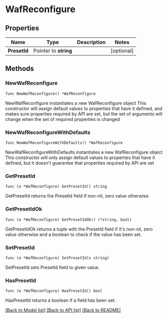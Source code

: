 # WafReconfigure

## Properties

Name | Type | Description | Notes
------------ | ------------- | ------------- | -------------
**PresetId** | Pointer to **string** |  | [optional] 

## Methods

### NewWafReconfigure

`func NewWafReconfigure() *WafReconfigure`

NewWafReconfigure instantiates a new WafReconfigure object
This constructor will assign default values to properties that have it defined,
and makes sure properties required by API are set, but the set of arguments
will change when the set of required properties is changed

### NewWafReconfigureWithDefaults

`func NewWafReconfigureWithDefaults() *WafReconfigure`

NewWafReconfigureWithDefaults instantiates a new WafReconfigure object
This constructor will only assign default values to properties that have it defined,
but it doesn't guarantee that properties required by API are set

### GetPresetId

`func (o *WafReconfigure) GetPresetId() string`

GetPresetId returns the PresetId field if non-nil, zero value otherwise.

### GetPresetIdOk

`func (o *WafReconfigure) GetPresetIdOk() (*string, bool)`

GetPresetIdOk returns a tuple with the PresetId field if it's non-nil, zero value otherwise
and a boolean to check if the value has been set.

### SetPresetId

`func (o *WafReconfigure) SetPresetId(v string)`

SetPresetId sets PresetId field to given value.

### HasPresetId

`func (o *WafReconfigure) HasPresetId() bool`

HasPresetId returns a boolean if a field has been set.


[[Back to Model list]](../README.md#documentation-for-models) [[Back to API list]](../README.md#documentation-for-api-endpoints) [[Back to README]](../README.md)


